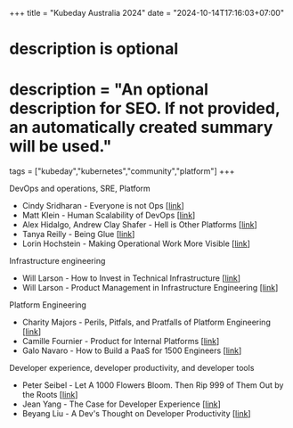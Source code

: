 +++
title = "Kubeday Australia 2024"
date = "2024-10-14T17:16:03+07:00"

#
# description is optional
#
# description = "An optional description for SEO. If not provided, an automatically created summary will be used."

tags = ["kubeday","kubernetes","community","platform"]
+++

DevOps and operations, SRE, Platform

- Cindy Sridharan - Everyone is not Ops [[link](https://copyconstruct.medium.com/the-death-of-ops-is-greatly-exaggerated-ff3bd4a67f24)]
- Matt Klein - Human Scalability of DevOps [[link](https://medium.com/@mattklein123/the-human-scalability-of-devops-e36c37d3db6a)]
- Alex Hidalgo, Andrew Clay Shafer - Hell is Other Platforms [[link](https://www.usenix.org/conference/srecon23americas/presentation/hidalgo)]
- Tanya Reilly - Being Glue [[link](https://www.noidea.dog/glue)]
- Lorin Hochstein - Making Operational Work More Visible [[link](https://github.com/readme/guides/ops-work-visible)]

Infrastructure engineering

- Will Larson - How to Invest in Technical Infrastructure [[link](https://lethain.com/how-to-invest-technical-infrastructure/)]
- Will Larson - Product Management in Infrastructure Engineering [[link](https://lethain.com/product-management-infra-engineering/)]

Platform Engineering

- Charity Majors - Perils, Pitfals, and Pratfalls of Platform Engineering [[link](https://www.infoq.com/presentations/platform-engineering-teams/)]
- Camille Fournier - Product for Internal Platforms [[link](https://skamille.medium.com/product-for-internal-platforms-9205c3a08142)]
- Galo Navaro - How to Build a PaaS for 1500 Engineers [[link](https://varoa.net/paas/infrastructure/platform/kubernetes/cloud/2020/01/02/talk-how-to-build-a-paas-for-1500-engineers.html)]

Developer experience, developer productivity, and developer tools

- Peter Seibel - Let A 1000 Flowers Bloom. Then Rip 999 of Them Out by the Roots [[link](https://gigamonkeys.com/flowers/)]
- Jean Yang - The Case for Developer Experience [[link](https://future.com/the-case-for-developer-experience/)]
- Beyang Liu - A Dev's Thought on Developer Productivity [[link](https://sourcegraph.com/blog/developer-productivity-thoughts)]